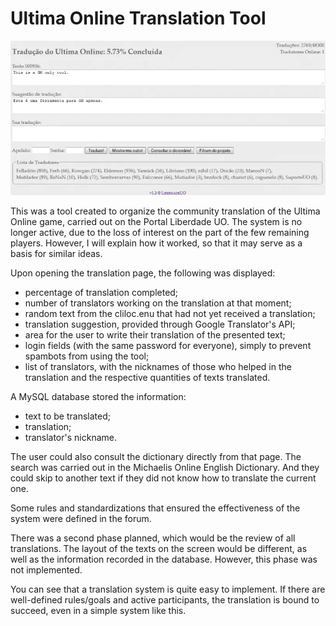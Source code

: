 # Ultima Online Translation Tool

[![Ultima Online Translation Tool](ultima-online-translation-tool.webp)](ultima-online-translation-tool.webp)

This was a tool created to organize the community translation of the Ultima Online game, carried out on the Portal Liberdade UO. The system is no longer active, due to the loss of interest on the part of the few remaining players. However, I will explain how it worked, so that it may serve as a basis for similar ideas.

Upon opening the translation page, the following was displayed:

- percentage of translation completed;
- number of translators working on the translation at that moment;
- random text from the cliloc.enu that had not yet received a translation;
- translation suggestion, provided through Google Translator's API;
- area for the user to write their translation of the presented text;
- login fields (with the same password for everyone), simply to prevent spambots from using the tool;
- list of translators, with the nicknames of those who helped in the translation and the respective quantities of texts translated.

A MySQL database stored the information:

- text to be translated;
- translation;
- translator's nickname.

The user could also consult the dictionary directly from that page. The search was carried out in the Michaelis Online English Dictionary. And they could skip to another text if they did not know how to translate the current one.

Some rules and standardizations that ensured the effectiveness of the system were defined in the forum.

There was a second phase planned, which would be the review of all translations. The layout of the texts on the screen would be different, as well as the information recorded in the database. However, this phase was not implemented.

You can see that a translation system is quite easy to implement. If there are well-defined rules/goals and active participants, the translation is bound to succeed, even in a simple system like this.